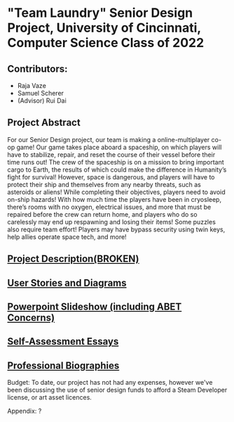# "Team Laundry" Senior Design Project, University of Cincinnati, Computer Science Class of 2022
## Contributors:
 - Raja Vaze
 - Samuel Scherer
 - (Advisor) Rui Dai

## Project Abstract
For our Senior Design project, our team is making a online-multiplayer co-op game! Our game takes place aboard a spaceship, on which players will have to stabilize, repair, and reset the course of their vessel before their time runs out! The crew of the spaceship is on a mission to bring important cargo to Earth, the results of which could make the difference in Humanity’s fight for survival! However, space is dangerous, and players will have to protect their ship and themselves from any nearby threats, such as asteroids or aliens!
While completing their objectives, players need to avoid on-ship hazards! With how much time the players have been in cryosleep, there’s rooms with no oxygen, electrical issues, and more that must be repaired before the crew can return home, and players who do so carelessly may end up respawning and losing their items!
Some puzzles also require team effort! Players may have bypass security using twin keys, help allies operate space tech, and more! 

## [Project Description(BROKEN)](https://github.com/swiimii/senior-design/tree/main)

## [User Stories and Diagrams](https://github.com/swiimii/senior-design/tree/main/Design%20Diagrams)

## [Powerpoint Slideshow (including ABET Concerns)](https://docs.google.com/presentation/d/1sju9VPO6vjVc03upab8u0B5TpZ1c4AiA0OnQWwbEQ1A/edit?usp=sharing)

## [Self-Assessment Essays]()

## [Professional Biographies]()

Budget: To date, our project has not had any expenses, however we've been discussing the use of senior design funds to afford a Steam Developer license, or art asset licences.

Appendix: ?
